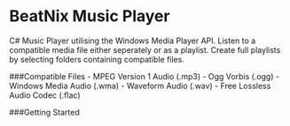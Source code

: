 BeatNix Music Player
=======
C# Music Player utilising the Windows Media Player API. Listen to a compatible media file either seperately or as a playlist. Create full playlists by selecting folders containing compatible files.

###Compatible Files
	- MPEG Version 1 Audio (.mp3)
    - Ogg Vorbis (.ogg)
    - Windows Media Audio (.wma)
    - Waveform Audio (.wav)
    - Free Lossless Audio Codec (.flac)

###Getting Started
